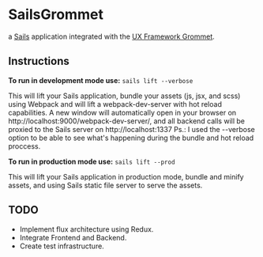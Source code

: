 # SailsGrommet

a [Sails](http://sailsjs.org) application integrated with the [UX Framework Grommet](http://grommet.io).

## Instructions
**To run in development mode use:** 
```sails lift --verbose```

This will lift your Sails application, bundle your assets (js, jsx, and scss) using Webpack and will lift a webpack-dev-server with hot reload capabilities. A new window will automatically open in your browser on http://localhost:9000/webpack-dev-server/, and all backend calls will be proxied to the Sails server on http://localhost:1337
Ps.: I used the --verbose option to be able to see what's happening during the bundle and hot reload proccess.

**To run in production mode use:** 
```sails lift --prod```

This will lift your Sails application in production mode, bundle and minify assets, and using Sails static file server to serve the assets.

## TODO
- Implement flux architecture using Redux.
- Integrate Frontend and Backend.
- Create test infrastructure.
